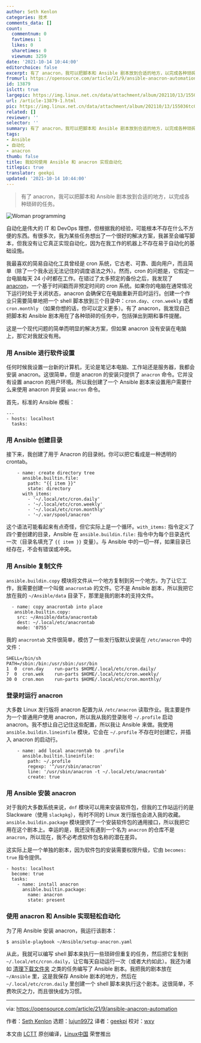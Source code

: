 ```yaml
---
author: Seth Kenlon
categories: 技术
comments_data: []
count:
  commentnum: 0
  favtimes: 1
  likes: 0
  sharetimes: 0
  viewnum: 3259
date: '2021-10-14 10:44:00'
editorchoice: false
excerpt: 有了 anacron，我可以把脚本和 Ansible 剧本放到合适的地方，以完成各种琐碎的任务。
fromurl: https://opensource.com/article/21/9/ansible-anacron-automation
id: 13879
islctt: true
largepic: https://img.linux.net.cn/data/attachment/album/202110/13/155036tc0c7th906cc96mm.jpg
url: /article-13879-1.html
pic: https://img.linux.net.cn/data/attachment/album/202110/13/155036tc0c7th906cc96mm.jpg.thumb.jpg
related: []
reviewer: ''
selector: ''
summary: 有了 anacron，我可以把脚本和 Ansible 剧本放到合适的地方，以完成各种琐碎的任务。
tags:
- Ansible
- 自动化
- anacron
thumb: false
title: 我如何使用 Ansible 和 anacron 实现自动化
titlepic: true
translator: geekpi
updated: '2021-10-14 10:44:00'
---
```



> 
> 有了 anacron，我可以把脚本和 Ansible 剧本放到合适的地方，以完成各种琐碎的任务。
> 
> 
> 


![](https://img.linux.net.cn/data/attachment/album/202110/13/155036tc0c7th906cc96mm.jpg "Woman programming")


自动化是伟大的 IT 和 DevOps 理想，但根据我的经验，可能根本不存在什么不方便的东西。有很多次，我为某些任务想出了一个很好的解决方案，我甚至会编写脚本，但我没有让它真正实现自动化，因为在我工作的机器上不存在易于自动化的基础设施。


我最喜欢的简易自动化工具曾经是 cron 系统，它古老、可靠、面向用户，而且简单（除了一个我永远无法记住的调度语法之外）。然而，cron 的问题是，它假定一台电脑每天 24 小时都在工作。在错过了太多预定的备份之后，我发现了 [anacron](https://opensource.com/article/21/2/linux-automation)，一个基于时间戳而非预定时间的 cron 系统。如果你的电脑在通常情况下运行时处于关闭状态，anacron 会确保它在电脑重新开启时运行。创建一个作业只需要简单地把一个 shell 脚本放到三个目录中：`cron.day`、`cron.weekly` 或者 `cron.monthly` （如果你想的话，你可以定义更多）。有了 anacron，我发现自己把脚本和 Ansible 剧本用在了各种琐碎的任务中，包括弹出到期和事件提醒。


这是一个现代问题的简单而明显的解决方案，但如果 anacron 没有安装在电脑上，那它对我就没有用。


### 用 Ansible 进行软件设置


任何时候我设置一台新的计算机，无论是笔记本电脑、工作站还是服务器，我都会安装 anacron。这很简单，但是 anacron 的安装只提供了 `anacron` 命令。它并没有设置 anacron 的用户环境。所以我创建了一个 Ansible 剧本来设置用户需要什么来使用 anacron 并安装 `anacron` 命令。


首先，标准的 Ansible 模板：



```
---
- hosts: localhost
  tasks:

```

### 用 Ansible 创建目录


接下来，我创建了用于 Anacron 的目录树。你可以把它看成是一种透明的 crontab。



```
    - name: create directory tree
      ansible.builtin.file:
        path: "{{ item }}"
        state: directory
      with_items:
        - '~/.local/etc/cron.daily'
        - '~/.local/etc/cron.weekly'
        - '~/.local/etc/cron.monthly'
        - '~/.var/spool/anacron'

```

这个语法可能看起来有点奇怪，但它实际上是一个循环。`with_items:` 指令定义了四个要创建的目录，Ansible 在 `ansible.buildin.file:` 指令中为每个目录迭代一次（目录名填充了 `{{ item }}` 变量）。与 Ansible 中的一切一样，如果目录已经存在，不会有错误或冲突。


### 用 Ansible 复制文件


`ansible.buildin.copy` 模块将文件从一个地方复制到另一个地方。为了让它工作，我需要创建一个叫做 `anacrontab` 的文件。它不是 Ansible 剧本，所以我把它放在我的 `~/Ansible/data` 目录下，那里是我的剧本的支持文件。



```
  - name: copy anacrontab into place
   ansible.builtin.copy:
    src: ~/Ansible/data/anacrontab
    dest: ~/.local/etc/anacrontab
    mode: '0755'

```

我的 `anacrontab` 文件很简单，模仿了一些发行版默认安装在 `/etc/anacron` 中的文件：



```
SHELL=/bin/sh
PATH=/sbin:/bin:/usr/sbin:/usr/bin
1  0  cron.day    run-parts $HOME/.local/etc/cron.daily/
7  0  cron.wek    run-parts $HOME/.local/etc/cron.weekly/
30 0  cron.mon    run-parts $HOME/.local/etc/cron.monthly/

```

### 登录时运行 anacron


大多数 Linux 发行版将 anacron 配置为从 `/etc/anacron` 读取作业。我主要是作为一个普通用户使用 anacron，所以我从我的登录账号 `~/.profile` 启动 anacron。我不想让自己记住这些配置，所以我让 Ansible 来做。我使用 `ansible.buildin.lineinfile` 模块，它会在 `~/.profile` 不存在时创建它，并插入 anacron 的启动行。



```
    - name: add local anacrontab to .profile
      ansible.builtin.lineinfile:
        path: ~/.profile
        regexp: '^/usr/sbin/anacron'
        line: '/usr/sbin/anacron -t ~/.local/etc/anacrontab'
        create: true

```

### 用 Ansible 安装 anacron


对于我的大多数系统来说，`dnf` 模块可以用来安装软件包，但我的工作站运行的是 Slackware（使用 `slackpkg`），有时不同的 Linux 发行版也会进入我的收藏。`ansible.buildin.package` 模块提供了一个安装软件包的通用接口，所以我把它用在这个剧本上。幸运的是，我还没有遇到一个名为 `anacron` 的仓库不是 `anacron`，所以现在，我不必考虑软件包名称的潜在差异。


这实际上是一个单独的剧本，因为软件包的安装需要权限升级，它由 `becomes: true` 指令提供。



```
- hosts: localhost
  become: true
  tasks:
    - name: install anacron
      ansible.builtin.package:
        name: anacron
        state: present

```

### 使用 anacron 和 Ansible 实现轻松自动化


为了用 Ansible 安装 anacron，我运行该剧本：



```
$ ansible-playbook ~/Ansible/setup-anacron.yaml

```

从此，我就可以编写 shell 脚本来执行一些琐碎但重复的任务，然后把它复制到 `~/.local/etc/cron.daily`，让它每天自动运行一次（或者大约如此）。我还为诸如 [清理下载文件夹](https://opensource.com/article/21/9/keep-folders-tidy-ansible) 之类的任务编写了 Ansible 剧本。我把我的剧本放在 `~/Ansible` 里，这是我保存 Ansible 剧本的地方，然后在 `~/.local/etc/cron.daily` 里创建一个 shell 脚本来执行这个剧本。这很简单，不费吹灰之力，而且很快成为习惯。




---


via: <https://opensource.com/article/21/9/ansible-anacron-automation>


作者：[Seth Kenlon](https://opensource.com/users/seth) 选题：[lujun9972](https://github.com/lujun9972) 译者：[geekpi](https://github.com/geekpi) 校对：[wxy](https://github.com/wxy)


本文由 [LCTT](https://github.com/LCTT/TranslateProject) 原创编译，[Linux中国](https://linux.cn/) 荣誉推出